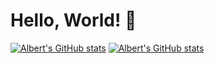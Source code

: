 # Hello, World! 👋


[![Albert's GitHub stats](github-readme-stats-pfvty4pzv-alberts-projects-07ecfbaf.vercel.app/api?username=albertli354)](https://github.com/anuraghazra/github-readme-stats)
[![Albert's GitHub stats](https://github-readme-stats-teal-six-48.vercel.app/api?username=albertli354)](https://github.com/anuraghazra/github-readme-stats)
